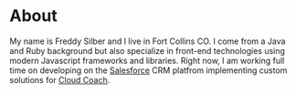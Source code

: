 # About

My name is Freddy Silber and I live in Fort Collins CO.
I come from a Java and Ruby background but also specialize in front-end technologies using modern Javascript frameworks and libraries.
Right now, I am working full time on developing on the [Salesforce](https://www.salesforce.com/dig-perf-test/home/) CRM platfrom implementing custom solutions for [Cloud Coach](https://cloudcoach.com/).
